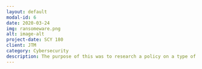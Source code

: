 ```yaml
---
layout: default
modal-id: 6
date: 2020-03-24    
img: ransomeware.png
alt: image-alt
project-date: SCY 180 
client: JTM
category: Cybersecurity
description: The purpose of this was to research a policy on a type of cyber attack and to write a policy to set the guidlines and protections toward that attack. For this project I researched various company randomsware policies and created a mock policy as shown. 
---
```

